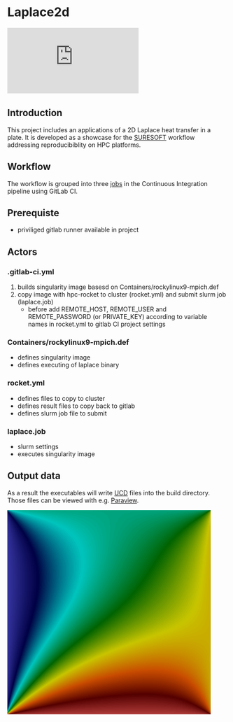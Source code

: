 # Laplace2d

[![Matrix](https://img.shields.io/matrix/suresoft-general:matrix.org?server_fqdn=matrix.org)](https://matrix.to/#/#suresoft-general:matrix.org)


## Introduction
This project includes an applications of a 2D Laplace heat transfer in a plate. It is developed as a showcase for the [SURESOFT](https://www.tu-braunschweig.de/suresoft) workflow addressing reproducibiblity on HPC platforms.

## Workflow
The workflow is grouped into three [jobs](.gitlab-ci.yml) in the Continuous Integration pipeline using GitLab CI.





## Prerequiste
-  priviliged gitlab runner available in project


## Actors
### .gitlab-ci.yml
1. builds singularity image basesd on Containers/rockylinux9-mpich.def
2. copy image with hpc-rocket to cluster (rocket.yml) and submit slurm job (laplace.job)
   - before add REMOTE_HOST, REMOTE_USER and REMOTE_PASSWORD (or PRIVATE_KEY) according to variable names in rocket.yml to gitlab CI project settings

### Containers/rockylinux9-mpich.def
- defines singularity image
- defines executing of laplace binary

### rocket.yml
- defines files to copy to cluster
- defines result files to copy back to gitlab
- defines slurm job file to submit

### laplace.job
- slurm settings
- executes singularity image


## Output data

As a result the executables will write [UCD](https://dav.lbl.gov/archive/NERSC/Software/express/help6.1/help/reference/dvmac/UCD_Form.htm) files into the build directory. Those files can be viewed with e.g. [Paraview](https://www.paraview.org/).

![VirtualFluids](img/laplace2d.png)
